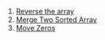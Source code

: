 1. [Reverse the array](https://www.codingninjas.com/codestudio/problems/reverse-the-array_1262298?leftPanelTab=0)
2. [Merge Two Sorted Array](https://leetcode.com/problems/merge-sorted-array/)
3. [Move Zeros](https://leetcode.com/problems/move-zeroes/submissions/831412430/)
